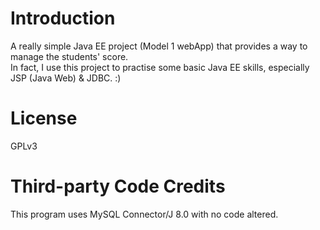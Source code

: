 # Introduction
A really simple Java EE project (Model 1 webApp) that provides a way to manage the students' score.<br />
In fact, I use this project to practise some basic Java EE skills, especially JSP (Java Web) & JDBC. :)

# License
GPLv3

# Third-party Code Credits
This program uses MySQL Connector/J 8.0 with no code altered.